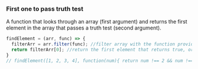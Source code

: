 ### First one to pass truth test

A function that looks through an array (first argument) and returns the first element in the array that passes a truth test (second argument).

```js
findElement = (arr, func) => {
  filterArr = arr.filter(func); //filter array with the function provided
  return filterArr[0]; //return the first element that returns true, or undefined if no elements return true
}
// findElement([1, 2, 3, 4], function(num){ return num !== 2 && num !== 1 }); //3 <- first element in array to be passed truth test
```
